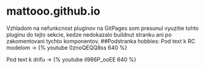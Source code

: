 # mattooo.github.io
Vzhladom na nefunkcnost pluginov na GitPages som presunul vyuzitie tohto pluginu do tejto sekcie, 
kedze nedokazalo buildnut stranku ani po zakomentovani tychto komponentov.
##Podstranka hobbies:
Pod text k RC modelom -> {% youtube 0znoQEQQ8ss 640 %}

Pod text k drifu -> {% youtube il986P_ooEE 640 %}
